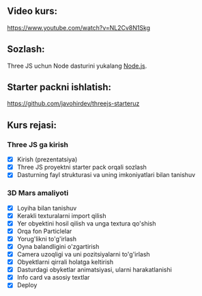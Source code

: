 ## Video kurs:
https://www.youtube.com/watch?v=NL2Cv8N1Skg

## Sozlash:
Three JS uchun Node dasturini yukalang [Node.js](https://nodejs.org/en/download/).

## Starter packni ishlatish:
https://github.com/javohirdev/threejs-starteruz

## Kurs rejasi:

### Three JS ga kirish

- [x] Kirish (prezentatsiya)
- [x] Three JS proyektni starter pack orqali sozlash
- [x] Dasturning fayl strukturasi va uning imkoniyatlari bilan tanishuv

### 3D Mars amaliyoti

- [x] Loyiha bilan tanishuv
- [x] Kerakli texturalarni import qilish
- [x] Yer obyektini hosil qilish va unga textura qo'shish
- [x] Orqa fon Particlelar
- [x] Yorug'likni to'g'irlash
- [x] Oyna balandligini o'zgartirish
- [x] Camera uzoqligi va uni pozitsiyalarni to'g'irlash
- [x] Obyektlarni qirrali holatga keltirish
- [x] Dasturdagi obyketlar animatsiyasi, ularni harakatlanishi
- [x] Info card va asosiy textlar
- [x] Deploy
